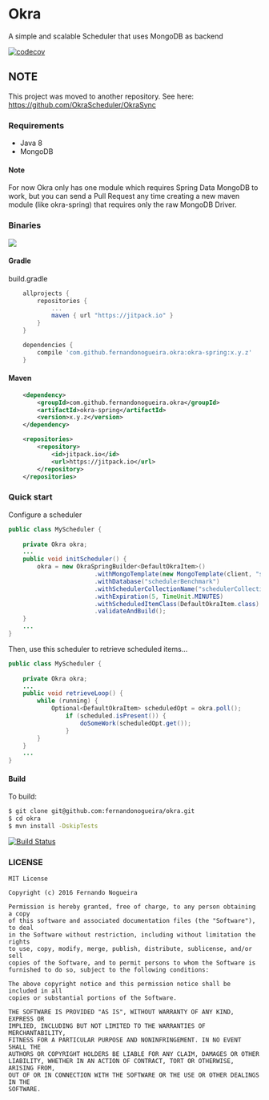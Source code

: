 # Okra
A simple and scalable Scheduler that uses MongoDB as backend

[![codecov](https://codecov.io/gh/fernandonogueira/okra/branch/master/graph/badge.svg)](https://codecov.io/gh/fernandonogueira/okra)

## NOTE
This project was moved to another repository. See here: https://github.com/OkraScheduler/OkraSync

### Requirements

* Java 8
* MongoDB

#### Note
For now Okra only has one module which requires Spring Data MongoDB to work, but you can send a Pull Request any time creating a new maven module (like okra-spring) that requires only the raw MongoDB Driver.

### Binaries

[![](https://jitpack.io/v/fernandonogueira/okra.svg)](https://jitpack.io/#fernandonogueira/okra)

#### Gradle
build.gradle
```groovy
    allprojects {
        repositories {
            ...
            maven { url "https://jitpack.io" }
        }
    }
```

```groovy
    dependencies {
        compile 'com.github.fernandonogueira.okra:okra-spring:x.y.z'
    }
```

#### Maven
```xml
	<dependency>
	    <groupId>com.github.fernandonogueira.okra</groupId>
	    <artifactId>okra-spring</artifactId>
	    <version>x.y.z</version>
	</dependency>

	<repositories>
		<repository>
		    <id>jitpack.io</id>
		    <url>https://jitpack.io</url>
		</repository>
	</repositories>
```

### Quick start

Configure a scheduler
```java
public class MyScheduler {
    
    private Okra okra;
    ...
    public void initScheduler() {
        okra = new OkraSpringBuilder<DefaultOkraItem>()
                        .withMongoTemplate(new MongoTemplate(client, "schedulerBenchmark"))
                        .withDatabase("schedulerBenchmark")
                        .withSchedulerCollectionName("schedulerCollection")
                        .withExpiration(5, TimeUnit.MINUTES)
                        .withScheduledItemClass(DefaultOkraItem.class)
                        .validateAndBuild();        
    }
    ...    
}
```

Then, use this scheduler to retrieve scheduled items...

```java
public class MyScheduler {
    
    private Okra okra;
    ...    
    public void retrieveLoop() {
        while (running) {
            Optional<DefaultOkraItem> scheduledOpt = okra.poll();
                if (scheduled.isPresent()) {
                    doSomeWork(scheduledOpt.get());                
                }    
        }
    }
    ...    
}
```
#### Build

To build:

```bash
$ git clone git@github.com:fernandonogueira/okra.git
$ cd okra
$ mvn install -DskipTests
```
[![Build Status](https://travis-ci.org/fernandonogueira/okra.svg?branch=master)](https://travis-ci.org/fernandonogueira/okra)

### LICENSE
```
MIT License

Copyright (c) 2016 Fernando Nogueira

Permission is hereby granted, free of charge, to any person obtaining a copy
of this software and associated documentation files (the "Software"), to deal
in the Software without restriction, including without limitation the rights
to use, copy, modify, merge, publish, distribute, sublicense, and/or sell
copies of the Software, and to permit persons to whom the Software is
furnished to do so, subject to the following conditions:

The above copyright notice and this permission notice shall be included in all
copies or substantial portions of the Software.

THE SOFTWARE IS PROVIDED "AS IS", WITHOUT WARRANTY OF ANY KIND, EXPRESS OR
IMPLIED, INCLUDING BUT NOT LIMITED TO THE WARRANTIES OF MERCHANTABILITY,
FITNESS FOR A PARTICULAR PURPOSE AND NONINFRINGEMENT. IN NO EVENT SHALL THE
AUTHORS OR COPYRIGHT HOLDERS BE LIABLE FOR ANY CLAIM, DAMAGES OR OTHER
LIABILITY, WHETHER IN AN ACTION OF CONTRACT, TORT OR OTHERWISE, ARISING FROM,
OUT OF OR IN CONNECTION WITH THE SOFTWARE OR THE USE OR OTHER DEALINGS IN THE
SOFTWARE.
```
